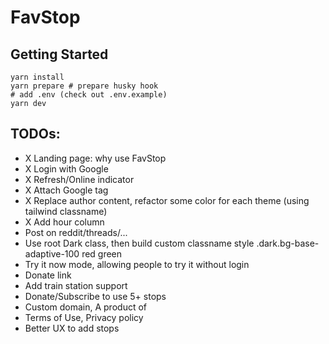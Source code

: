# FavStop

## Getting Started

```
yarn install
yarn prepare # prepare husky hook
# add .env (check out .env.example)
yarn dev
```

## TODOs:

- X Landing page: why use FavStop
- X Login with Google
- X Refresh/Online indicator
- X Attach Google tag
- X Replace author content, refactor some color for each theme (using tailwind classname)
- X Add hour column
- Post on reddit/threads/...
- Use root Dark class, then build custom classname style .dark.bg-base-adaptive-100 red green
- Try it now mode, allowing people to try it without login
- Donate link
- Add train station support
- Donate/Subscribe to use 5+ stops
- Custom domain, A product of <rodeocompany>
- Terms of Use, Privacy policy
- Better UX to add stops
